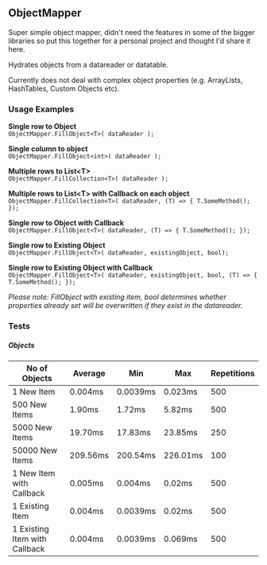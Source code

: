 ## ObjectMapper

Super simple object mapper, didn't need the features in some of the bigger libraries so put this together for a personal project and thought I'd share it here.

Hydrates objects from a datareader or datatable.

Currently does not deal with complex object properties (e.g. ArrayLists, HashTables, Custom Objects etc).



### Usage Examples

**Single row to Object**  
```ObjectMapper.FillObject<T>( dataReader );```  

**Single column to object**  
```ObjectMapper.FillObject<int>( dataReader );```  

**Multiple rows to List\<T\>**  
```ObjectMapper.FillCollection<T>( dataReader );```  

**Multiple rows to List\<T\> with Callback on each object**  
```ObjectMapper.FillCollection<T>( dataReader, (T) => { T.SomeMethod(); });```  

**Single row to Object with Callback**  
```ObjectMapper.FillObject<T>( dataReader, (T) => { T.SomeMethod(); });```

**Single row to Existing Object**  
```ObjectMapper.FillObject<T>( dataReader, existingObject, bool);```

**Single row to Existing Object with Callback**  
```ObjectMapper.FillObject<T>( dataReader, existingObject, bool, (T) => { T.SomeMethod(); });```

*Please note: FillObject with existing item, bool determines whether properties already set will be overwritten if they exist in the datareader.*

### Tests


##### Objects

| No of Objects                    | Average | Min    | Max    | Repetitions |
|-------------------------------|-----------|----------|----------|---------------|
| 1 New Item                    | 0.004ms   | 0.0039ms | 0.023ms  | 500           |
| 500 New Items                 | 1.90ms    | 1.72ms   | 5.82ms   | 500           |
| 5000 New Items                | 19.70ms   | 17.83ms  | 23.85ms  | 250           |
| 50000 New Items               | 209.56ms  | 200.54ms | 226.01ms | 100           |
| 1 New Item with Callback      | 0.005ms   | 0.004ms  | 0.02ms   | 500           |
| 1 Existing Item               | 0.004ms   | 0.0039ms | 0.02ms   | 500           |
| 1 Existing Item with Callback | 0.004ms    | 0.0039ms | 0.069ms   | 500           |
